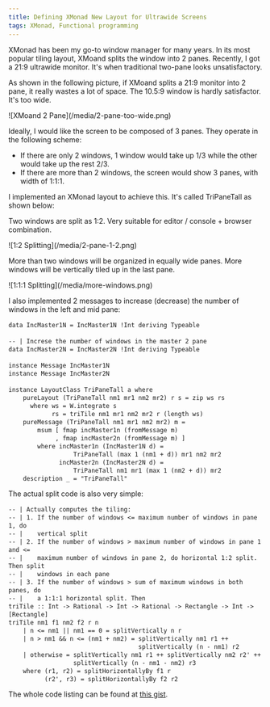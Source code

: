 ```yaml
---
title: Defining XMonad New Layout for Ultrawide Screens
tags: XMonad, Functional programming
---
```


XMonad has been my go-to window manager for many years. In its most
popular tiling layout, XMoand splits the window into 2
panes. Recently, I got a 21:9 ultrawide monitor. It's when traditional
two-pane looks unsatisfactory.

<!--more-->

As shown in the following picture, if XMoand splits a 21:9 monitor
into 2 pane, it really wastes a lot of space. The 10.5:9 window is
hardly satisfactor. It's too wide.

<span class="img-large-post">
![XMoand 2 Pane](/media/2-pane-too-wide.png)
</span>

Ideally, I would like the screen to be composed of 3 panes. They
operate in the following scheme:

- If there are only 2 windows, 1 window would take up 1/3 while the
  other would take up the rest 2/3.
- If there are more than 2 windows, the screen would show 3 panes,
  with width of 1:1:1.

I implemented an XMonad layout to achieve this. It's called
TriPaneTall as shown below:

Two windows are split as 1:2. Very suitable for editor / console +
browser combination.

<span class="img-large-post">
![1:2 Splitting](/media/2-pane-1-2.png)
</span>

More than two windows will be organized in equally wide panes. More
windows will be vertically tiled up in the last pane.

<span class="img-large-post">
![1:1:1 Splitting](/media/more-windows.png)
</span>

I also implemented 2 messages to increase (decrease) the number of
windows in the left and mid pane:

~~~~~ {.haskell}
data IncMaster1N = IncMaster1N !Int deriving Typeable

-- | Increse the number of windows in the master 2 pane
data IncMaster2N = IncMaster2N !Int deriving Typeable

instance Message IncMaster1N
instance Message IncMaster2N

instance LayoutClass TriPaneTall a where
    pureLayout (TriPaneTall nm1 mr1 nm2 mr2) r s = zip ws rs
      where ws = W.integrate s
            rs = triTile nm1 mr1 nm2 mr2 r (length ws)
    pureMessage (TriPaneTall nm1 mr1 nm2 mr2) m =
        msum [ fmap incMaster1n (fromMessage m)
             , fmap incMaster2n (fromMessage m) ]
        where incMaster1n (IncMaster1N d) =
                  TriPaneTall (max 1 (nm1 + d)) mr1 nm2 mr2
              incMaster2n (IncMaster2N d) =
                  TriPaneTall nm1 mr1 (max 1 (nm2 + d)) mr2
    description _ = "TriPaneTall"
~~~~~

The actual split code is also very simple:

~~~~~~ {.haskell}
-- | Actually computes the tiling:
-- | 1. If the number of windows <= maximum number of windows in pane 1, do
-- |    vertical split
-- | 2. If the number of windows > maximum number of windows in pane 1 and <=
-- |    maximum number of windows in pane 2, do horizontal 1:2 split. Then split
-- |    windows in each pane
-- | 3. If the number of windows > sum of maximum windows in both panes, do
-- |    a 1:1:1 horizontal split. Then
triTile :: Int -> Rational -> Int -> Rational -> Rectangle -> Int -> [Rectangle]
triTile nm1 f1 nm2 f2 r n
    | n <= nm1 || nm1 == 0 = splitVertically n r
    | n > nm1 && n <= (nm1 + nm2) = splitVertically nm1 r1 ++
                                    splitVertically (n - nm1) r2
    | otherwise = splitVertically nm1 r1 ++ splitVertically nm2 r2' ++
                  splitVertically (n - nm1 - nm2) r3
    where (r1, r2) = splitHorizontallyBy f1 r
          (r2', r3) = splitHorizontallyBy f2 r2
~~~~~~

The whole code listing can be found at
[this gist](https://gist.github.com/anonymous/42ab8e7a384569c39368).
